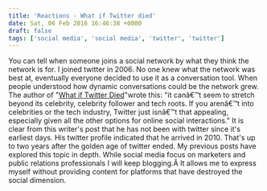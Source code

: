 ```yaml
---
title: 'Reactions - What if Twitter died'
date: Sat, 06 Feb 2016 16:46:38 +0000
draft: false
tags: ['social media', 'social media', 'twitter', 'twitter']
---
```


You can tell when someone joins a social network by what they think the network is for. I joined twitter in 2006. No one knew what the network was best at, eventually everyone decided to use it as a conversation tool. When people understood how dynamic conversations could be the network grew. The author of "[What if Twitter Died](http://recode.net/2016/02/04/what-if-twitter-died/)"wrote this: "it canâ€™t seem to stretch beyond its celebrity, celebrity follower and tech roots. If you arenâ€™t into celebrities or the tech industry, Twitter just isnâ€™t that appealing, especially given all the other options for online social interactions." It is clear from this writer's post that he has not been with twitter since it's earliest days. His twitter profile indicated that he arrived in 2010. That's up to two years after the golden age of twitter ended. My previous posts have explored this topic in depth. While social media focus on marketers and public relations professionals I will keep blogging.Â It allows me to express myself without providing content for platforms that have destroyed the social dimension.